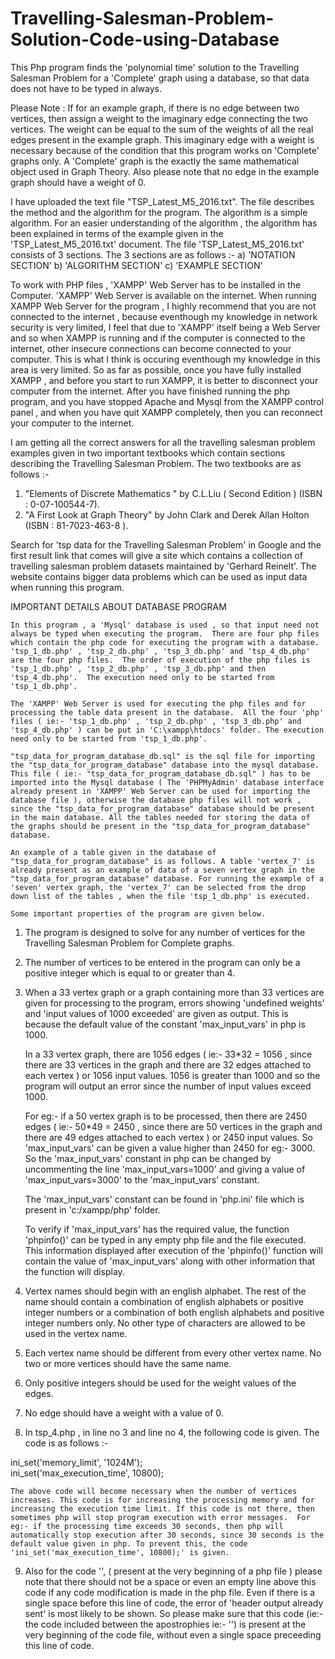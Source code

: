 # Travelling-Salesman-Problem-Solution-Code-using-Database
This Php program finds the 'polynomial time' solution to the Travelling Salesman Problem for a 'Complete' graph using a database, so that data does not have to be typed in always. 

Please Note : If for an example graph, if there is no edge between two vertices, then assign a weight to the imaginary edge connecting the two vertices. The weight can be equal to the sum of the weights of all the real edges present in the example  graph. This imaginary edge with a weight is necessary because of the condition that this program works on 'Complete' graphs only.  A 'Complete' graph is the exactly the same mathematical object used in Graph Theory. Also please note that no edge in the example graph should have a weight of 0.


I have uploaded the text file "TSP_Latest_M5_2016.txt".  The file describes the method and the algorithm for the program. The algorithm is a simple algorithm.  For an easier understanding of the algorithm , the algorithm has been explained in terms of the example given in the 'TSP_Latest_M5_2016.txt' document.  The file 'TSP_Latest_M5_2016.txt' consists of 3 sections. The 3 sections are as follows :- 
a) 'NOTATION SECTION' 
b) 'ALGORITHM SECTION' 
c) 'EXAMPLE SECTION'
 

To work with PHP files , 'XAMPP' Web Server has to be installed in the Computer. 'XAMPP' Web Server is available on the internet.  When running XAMPP Web Server for the program , I highly recommend that you are not connected to the internet , because eventhough my knowledge in network security is very limited, I feel that due to 'XAMPP' itself being a Web Server and so when XAMPP is running and if the computer is connected to the internet, other insecure connections can become connected to your computer. This is what I think is occuring eventhough my knowledge in this area is very limited. So as far as possible, once you have fully installed XAMPP , and before you start to run XAMPP, it is better to disconnect your computer from the internet. After you have finished running the php program, and you have stopped Apache and Mysql from the XAMPP control panel , and when you have quit XAMPP completely, then you can reconnect your computer to the internet.

I am getting all the correct answers for all the travelling salesman problem examples given in two important textbooks which contain sections describing the Travelling Salesman Problem. The two textbooks are as follows :-
1) "Elements of Discrete Mathematics " by C.L.Liu ( Second Edition ) (ISBN : 0-07-100544-7).
2) "A First Look at Graph Theory" by John Clark and Derek Allan Holton (ISBN : 81-7023-463-8 ).

Search for 'tsp data for the Travelling Salesman Problem' in Google and the first result link that comes will give a site which contains a collection of travelling salesman problem datasets maintained by 'Gerhard Reinelt'. The website contains bigger data problems which can be used as input data when running this program.


IMPORTANT DETAILS ABOUT DATABASE PROGRAM


	In this program , a 'Mysql' database is used , so that input need not always be typed when executing the program.  There are four php files which contain the php code for executing the program with a database. 'tsp_1_db.php' , 'tsp_2_db.php' , 'tsp_3_db.php' and 'tsp_4_db.php' are the four php files.  The order of execution of the php files is 'tsp_1_db.php' , 'tsp_2_db.php' , 'tsp_3_db.php' and then 'tsp_4_db.php'.  The execution need only to be started from 'tsp_1_db.php'.

	The 'XAMPP' Web Server is used for executing the php files and for processing the table data present in the database.  All the four 'php' files ( ie:- 'tsp_1_db.php' , 'tsp_2_db.php' , 'tsp_3_db.php' and 'tsp_4_db.php' ) can be put in 'C:\xampp\htdocs' folder. The execution need only to be started from 'tsp_1_db.php'.

	"tsp_data_for_program_database_db.sql" is the sql file for importing the "tsp_data_for_program_database" database into the mysql database. This file ( ie:- "tsp_data_for_program_database_db.sql" ) has to be imported into the Mysql database ( The 'PHPMyAdmin' database interface already present in 'XAMPP' Web Server can be used for importing the database file ), otherwise the database php files will not work , since the "tsp_data_for_program_database" database should be present in the main database. All the tables needed for storing the data of the graphs should be present in the "tsp_data_for_program_database" database.

	An example of a table given in the database of "tsp_data_for_program_database" is as follows. A table 'vertex_7' is already present as an example of data of a seven vertex graph in the "tsp_data_for_program_database" database. For running the example of a 'seven' vertex graph, the 'vertex_7' can be selected from the drop down list of the tables , when the file 'tsp_1_db.php' is executed.
		
	Some important properties of the program are given below.

1) The program is designed to solve for any number of vertices for the Travelling Salesman Problem for Complete graphs.

2) The number of vertices to be entered in the program can only be a positive integer which is equal to or greater than 4.

3) When a 33 vertex graph or a graph containing more than 33 vertices are given for processing to the program, errors showing 'undefined weights' and 'input values of 1000 exceeded' are given as output. This is because the default value of the constant 'max_input_vars' in php is 1000.
 
	In a 33 vertex graph, there are 1056 edges ( ie:- 33*32 = 1056 , since there are 33 vertices in the graph and there are 32 edges attached to each vertex ) or 1056 input values. 1056 is greater than 1000 and so the program will output an error since the number of input values exceed 1000.

	For eg:- if a 50 vertex graph is to be processed, then there are 2450 edges  ( ie:- 50*49 = 2450 , since there are 50 vertices in the graph and there are 49 edges attached to each vertex ) or 2450 input values. So 'max_input_vars' can be given a value higher than 2450 for eg:- 3000.  So the 'max_input_vars' constant in php can be changed by uncommenting the line 'max_input_vars=1000' and giving a value of 'max_input_vars=3000' to the 'max_input_vars' constant.  

	The 'max_input_vars' constant can be found in 'php.ini' file which is present in 'c:/xampp/php' folder.

	To verify if 'max_input_vars' has the required value, the function 'phpinfo()' can be typed in any empty php file and the file executed. This information displayed after execution of the 'phpinfo()' function will contain the value of 'max_input_vars' along with other information that the function will display.

4) Vertex names should begin with an english alphabet. The rest of the name should contain a combination of english alphabets or positive integer numbers or a combination of both english alphabets and positive integer numbers only. No other type of characters are allowed to be used in the vertex name.

5) Each vertex name should be different from every other vertex name. No two or more vertices should have the same name.

6) Only positive integers should be used for the weight values of the edges.

7) No edge should have a weight with a value of 0.

8) In tsp_4.php , in line no 3 and line no 4, the following code is given. The code is as follows :-

ini_set('memory_limit', '1024M');     
ini_set('max_execution_time', 10800);

	The above code will become necessary when the number of vertices increases. This code is for increasing the processing memory and for increasing the execution time limit. If this code is not there, then sometimes php will stop program execution with error messages.  For eg:- if the processing time exceeds 30 seconds, then php will automatically stop execution after 30 seconds, since 30 seconds is the default value given in php. To prevent this, the code 'ini_set('max_execution_time', 10800);' is given.

9) Also for the code '<?php session_start(); ?>', ( present at the very beginning of a php file ) please note that there should not be a space or even an empty line above this code if any code modification is made in the php file. Even if there is a single space before this line of code, the error of 'header output already sent' is most likely to be shown. So please make sure that this code (ie:- the code included between the apostrophies ie:- '<?php session_start(); ?>') is present at the very beginning of the code file, without even a single space preceeding this line of code.

